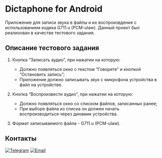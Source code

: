 # Dictaphone for Android  

Приложение для записи звука в файлы и их воспроизвдение с использованием кодека G711.u (PCM-ulaw).
Данный проект был реализован в качестве тестового задания.

## Описание тестового задания 

1. Кнопка “Записать аудио”, при нажатии на которую:
   * Должно появляться окно с текстом “Говорите” и кнопкой “Остановить запись”;
   * Приложение должно записывать звук с микрофона устройства в файл на устройстве.

2. Кнопка “Воспроизвести аудио”, при нажатии на которую:
   * Должно появляться окно со списком файлов, записанных ранее;
   * При выборе файла из списка он должен начать воспроизводиться через динамик устройства.

3. Формат записываемого файла - G711.u (PCM-ulaw).

## Контакты <a name="paragraph3"></a>

[![Telegram](https://img.shields.io/badge/Telegram-2CA5E0?style=for-the-badge&logo=telegram&logoColor=white)](https://t.me/loskon)
[![Email](https://img.shields.io/badge/Gmail-D14836?style=for-the-badge&logo=gmail&logoColor=white)](mailto:andreyrochev23@gmail.com)






 
